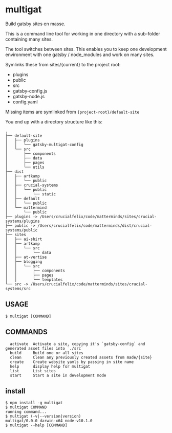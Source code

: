 multigat
========

Build gatsby sites en masse.

This is a command line tool for working in one directory with a sub-folder containing many sites.

The tool switches between sites.  This enables you to keep one development environment with one gatsby / node_modules and work on many sites.


Symlinks these from sites/{current} to the project root:

-   plugins
-   public
-   src
-   gatsby-config.js
-   gatsby-node.js
-   config.yaml

Missing items are symlinked from `{project-root}/default-site`

You end up with a directory structure like this:

    .
    ├── default-site
    │   ├── plugins
    │   │   └── gatsby-multigat-config
    │   └── src
    │       ├── components
    │       ├── data
    │       ├── pages
    │       └── utils
    ├── dist
    │   ├── artkamp
    │   │   └── public
    │   ├── crucial-systems
    │   │   └── public
    │   │       └── static
    │   ├── default
    │   │   └── public
    │   └── mattermind
    │       └── public
    ├── plugins -> /Users/crucialfelix/code/matterminds/sites/crucial-systems/plugins
    ├── public -> /Users/crucialfelix/code/matterminds/dist/crucial-systems/public
    ├── sites
    │   ├── ai-shirt
    │   ├── artkamp
    │   │   └── src
    │   │       └── data
    │   ├── at-vertise
    │   ├── blogging
    │   │   └── src
    │   │       ├── components
    │   │       ├── pages
    │   │       └── templates
    └── src -> /Users/crucialfelix/code/matterminds/sites/crucial-systems/src


## USAGE
  `$ multigat [COMMAND]`

## COMMANDS

```
  activate  Activate a site, copying it's `gatsby-config` and generated asset files into `./src`
  build     Build one or all sites
  clean     Clean any previously created assets from made/{site}
  create    Create website yamls by passing in site name
  help      display help for multigat
  list      List sites
  start     Start a site in development mode
```
<!--
[![oclif](https://img.shields.io/badge/cli-oclif-brightgreen.svg)](https://oclif.io)
[![Version](https://img.shields.io/npm/v/multigat.svg)](https://npmjs.org/package/multigat)
[![CircleCI](https://circleci.com/gh/crucialfelix/multigat/tree/master.svg?style=shield)](https://circleci.com/gh/crucialfelix/multigat/tree/master)
[![Appveyor CI](https://ci.appveyor.com/api/projects/status/github/crucialfelix/multigat?branch=master&svg=true)](https://ci.appveyor.com/project/crucialfelix/multigat/branch/master)
[![Codecov](https://codecov.io/gh/crucialfelix/multigat/branch/master/graph/badge.svg)](https://codecov.io/gh/crucialfelix/multigat)
[![Downloads/week](https://img.shields.io/npm/dw/multigat.svg)](https://npmjs.org/package/multigat)
[![License](https://img.shields.io/npm/l/multigat.svg)](https://github.com/crucialfelix/multigat/blob/master/package.json) -->

## install

```sh-session
$ npm install -g multigat
$ multigat COMMAND
running command...
$ multigat (-v|--version|version)
multigat/0.0.0 darwin-x64 node-v10.1.0
$ multigat --help [COMMAND]

```

